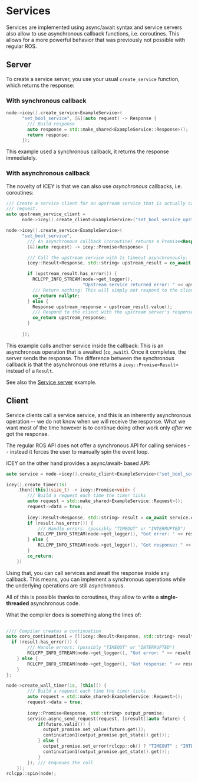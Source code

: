 # Services 

Services are implemented using async/await syntax and service servers also allow to use asynchronous callback functions,  i.e. coroutines. 
This allows for a more powerful  behavior that was previously not possible with regular ROS.

## Server 

To create a service server, you use your usual `create_service` function, which returns the response: 

### With synchronous callback
```cpp
node->icey().create_service<ExampleService>(
      "set_bool_service", [&](auto request) -> Response {
        /// Build response 
        auto response = std::make_shared<ExampleService::Response>();
        return response;
      });
```

This example used a synchronous callback, it returns the response immediately.

### With asynchronous callback

The novelty of ICEY is that we can also use *asynchronous* callbacks, i.e. coroutines:

```cpp
/// Create a service client for an upstream service that is actually capable of answering the
/// request.
auto upstream_service_client =
      node->icey().create_client<ExampleService>("set_bool_service_upstream");

node->icey().create_service<ExampleService>(
      "set_bool_service", 
        /// An asynchronous callback (coroutine) returns a Promise<Response>:
        [&](auto request) -> icey::Promise<Response> {

        /// Call the upstream service with 1s timeout asynchronously:
        icey::Result<Response, std::string> upstream_result = co_await upstream_service_client.call(request, 1s);

        if (upstream_result.has_error()) {
          RCLCPP_INFO_STREAM(node->get_logger(),
                             "Upstream service returned error: " << upstream_result.error());
          /// Return nothing: This will simply not respond to the client, leading to a timeout
          co_return nullptr;
        } else {
          Response upstream_response = upstream_result.value();
          /// Respond to the client with the upstream server's response:
          co_return upstream_response;
        }
        
      });
```
This example calls another service inside the callback: This is an asynchronous operation that is awaited (`co_await`). Once it completes, the server sends the response. 
The difference between the synchronous callback is that the asynchronous one returns a `icey::Promise<Result>` instead of a `Result`. 

See also the [Service server](../../icey_examples/src/service_server_async_await.cpp) example.

## Client 

Service clients call a service service, and this is an inherently asynchronous operation -- we do not know when we will receive the response. 
What we want most of the time however is to continue doing other work only *after* we got the response. 

The regular ROS API does not offer a synchronous API for calling services -- instead it forces the user to manually spin the event loop. 

ICEY on the other hand provides a async/await- based API: 

```cpp
auto service = node->icey().create_client<ExampleService>("set_bool_service");

icey().create_timer(1s)
    .then([this](size_t) -> icey::Promise<void> {
        /// Build a request each time the timer ticks
        auto request = std::make_shared<ExampleService::Request>();
        request->data = true;
        
        icey::Result<Response, std::string> result = co_await service.call(request, 1s);
        if (result.has_error()) {
            /// Handle errors: (possibly "TIMEOUT" or "INTERRUPTED")
            RCLCPP_INFO_STREAM(node->get_logger(), "Got error: " << result.error());
        } else {
            RCLCPP_INFO_STREAM(node->get_logger(), "Got response: " << result.value()->success);
        }
        co_return;
    })
```

Using that, you can call services and await the response inside any callback. This means, you can implement a synchronous operations while the underlying operations are still asynchronous. 

All of this is possible thanks to coroutines, they allow to write a __single-threaded__ asynchronous code. 


What the compiler does is something along the lines of: 

```cpp
          
//// Compiler creates a continuation
auto coro_continuation1 = [](icey::Result<Response, std::string> result) {
  if (result.has_error()) {
        /// Handle errors: (possibly "TIMEOUT" or "INTERRUPTED")
        RCLCPP_INFO_STREAM(node->get_logger(), "Got error: " << result.error());
    } else {
        RCLCPP_INFO_STREAM(node->get_logger(), "Got response: " << result.value()->success);
    }
};

node->create_wall_timer(1s, [this]() {
        /// Build a request each time the timer ticks
        auto request = std::make_shared<ExampleService::Request>();
        request->data = true;
        
        icey::Promise<Response, std::string> output_promise;                  /// <-- Compiler constructs the output promise
        service.async_send_request(request, [&result](auto future) {          /// <--- ICEY code
            if(future.valid()) {
              output_promise.set_value(future.get()); 
              continuation1(output_promise.get_state().get());
            } else {
              output_promise.set_error(rclcpp::ok() ? "TIMEOUT" : "INTERRUPTED");
              continuation1(output_promise.get_state().get());
            }
        }); /// Enqueues the call
    });
rclcpp::spin(node);
```

